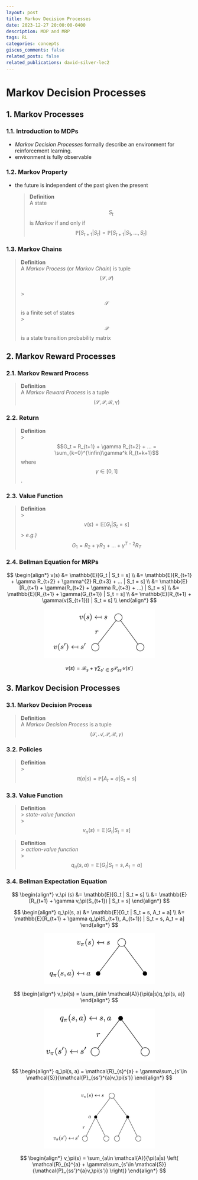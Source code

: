 ```yaml
---
layout: post
title: Markov Decision Processes
date: 2023-12-27 20:00:00-0400
description: MDP and MRP
tags: RL
categories: concepts
giscus_comments: false
related_posts: false
related_publications: david-silver-lec2
---
```


# Markov Decision Processes

## 1. Markov Processes

### 1.1. Introduction to MDPs

- _Markov Decision Processes_ formally describe an environment for reinforcement learning.
- environment is fully observable

### 1.2. Markov Property

- the future is independent of the past given the present
  > **Definition**<br>
  > A state $$S_t$$ is _Markov_ if and only if
  > $$\mathbb{P}[S_{t+1}|S_t] = \mathbb{P}[S_{t+1}|S_1, ..., S_t]$$

### 1.3. Markov Chains

> **Definition**<br>
> A _Markov Process_ (or _Markov Chain_) is tuple $$(\mathcal{S}, \mathcal{P})$$<br> > $$\mathcal{S}$$ is a finite set of states<br> > $$\mathcal{P}$$ is a state transition probability matrix

## 2. Markov Reward Processes

### 2.1. Markov Reward Process

> **Definition**<br>
> A _Markov Reward Process_ is a tuple $$(\mathcal{S}, \mathcal{P}, \mathcal{R}, \mathcal{\gamma})$$

### 2.2. Return

> **Definition**<br> > $$G_t = R_{t+1} + \gamma R_{t+2} + ... = \sum_{k=0}^{\infin}\gamma^k R_{t+k+1}$$
> where $$\gamma \in [0, 1]$$.

### 2.3. Value Function

> **Definition**<br> > $$v(s) = \mathbb{E}[G_t |S_t = s]$$ > _e.g.)_ $$G_1 = R_2 + \gamma R_3 + ... + \gamma^{T-2}R_T$$

### 2.4. Bellman Equation for MRPs

$$
\begin{align*}
    v(s)
    &= \mathbb{E}[G_t | S_t = s] \\
    &= \mathbb{E}[R_{t+1} + \gamma R_{t+2} + \gamma^{2} R_{t+3} + ... | S_t = s] \\
    &= \mathbb{E}[R_{t+1} + \gamma(R_{t+2} + \gamma R_{t+3} + ...) | S_t = s] \\
    &= \mathbb{E}[R_{t+1} + \gamma(G_{t+1}) | S_t = s] \\
    &= \mathbb{E}[R_{t+1} + \gamma(v(S_{t+1})) | S_t = s] \\
\end{align*}
$$

<p align="center">
    <img src="../assets/img/mdp/value-function.png" width="300px">
</p>

$$
v(s) = \mathcal{R}_s + \gamma\sum_{s'\in S}\mathcal{P}_{ss'}v(s')
$$

## 3. Markov Decision Processes

### 3.1. Markov Decision Process

> **Definition**<br>
> A _Markov Decision Process_ is a tuple $$(\mathcal{S}, \mathcal{A}, \mathcal{P}, \mathcal{R}, \gamma)$$

### 3.2. Policies

> **Definition**<br> > $$\pi(a|s) = \mathbb{P}[A_t = a | S_t = s]$$

### 3.3. Value Function

> **Definition**<br> > _state-value function_<br> > $$v_\pi (s) = \mathbb{E}[G_t | S_t = s]$$

> **Definition**<br> > _action-value function_<br> > $$q_\pi(s, a) = \mathbb{E}[G_t | S_t = s, A_t = a]$$

### 3.4. Bellman Expectation Equation

$$
\begin{align*}
    v_\pi (s)
    &= \mathbb{E}[G_t | S_t = s] \\
    &= \mathbb{E}[R_{t+1} + \gamma v_\pi(S_{t+1}) | S_t = s]
\end{align*}
$$

$$
\begin{align*}
    q_\pi(s, a)
    &= \mathbb{E}[G_t | S_t = s, A_t = a] \\
    &= \mathbb{E}[R_{t+1} + \gamma q_\pi(S_{t+1}, A_{t+1}) | S_t = s, A_t = a]
\end{align*}
$$

<p align="center">
    <img src="../assets/img/mdp/state-value.png" width="300px">
</p>

$$
\begin{align*}
    v_\pi(s) = \sum_{a\in \mathcal{A}}{\pi(a|s)q_\pi(s, a)}
\end{align*}
$$

<p align="center">
    <img src="../assets/img/mdp/action-value.png" width="300px">
</p>

$$
\begin{align*}
    q_\pi(s, a) = \mathcal{R}_{s}^{a} + \gamma\sum_{s'\in \mathcal{S}}{\mathcal{P}_{ss'}^{a}v_\pi(s')}
\end{align*}
$$

<p align="center">
    <img src="../assets/img/mdp/combine.png" width="300px">
</p>

$$
\begin{align*}
    v_\pi(s) = \sum_{a\in \mathcal{A}}{\pi(a|s)
    \left(
    \mathcal{R}_{s}^{a} + \gamma\sum_{s'\in \mathcal{S}}{\mathcal{P}_{ss'}^{a}v_\pi(s')}   \right)}
\end{align*}
$$
